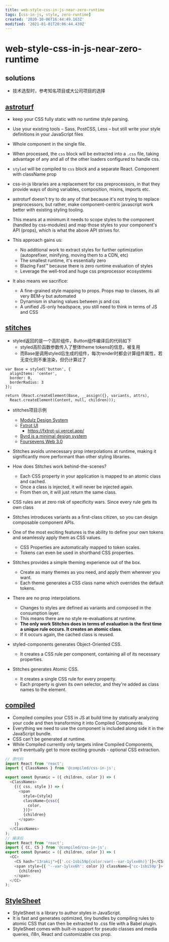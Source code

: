 ```yaml
---
title: web-style-css-in-js-near-zero-runtime
tags: [css-in-js, style, zero-runtime]
created: '2020-10-06T16:44:49.163Z'
modified: '2021-01-01T20:06:44.439Z'
---
```


# web-style-css-in-js-near-zero-runtime

## solutions

- 技术选型时，参考知名项目或大公司项目的选择

## [astroturf](https://github.com/4Catalyzer/astroturf)

- keep your CSS fully static with no runtime style parsing.
- Use your existing tools – Sass, PostCSS, Less – but still write your style definitions in your JavaScript files
- Whole component in the single file.

- When processed, the `css` block will be extracted into a `.css` file, taking advantage of any and all of the other loaders configured to handle css.
- `styled` will be compiled to `css` block and a separate React. Component with className prop
- css-in-js libraries are a replacement for css preprocessors, in that they provide ways of doing variables, composition, mixins, imports etc. 
- astroturf doesn't try to do any of that because it's not trying to replace preprocessors, but rather, make component-centric javascript work better with existing styling tooling. 
- This means at a minimum it needs to scope styles to the component (handled by css-modules) and map those styles to your component's API (props), which is what the above API strives for. 
- This approach gains us:
  - No additional work to extract styles for further optimization (autoprefixer, minifying, moving them to a CDN, etc)
  - The smallest runtime, it's essentially zero
  - Blazing Fast™ because there is zero runtime evaluation of styles
  - Leverage the well-trod and huge css preprocessor ecosystems
- It also means we sacrifice:
  - A fine-grained style mapping to props. Props map to classes, its all very BEM-y but automated
  - Dynamism in sharing values between js and css
  - A unified JS-only headspace, you still need to think in terms of JS and CSS

## [stitches](https://stitches.dev/docs/introduction)

- styled返回的是一个高阶组件，Button组件编译后的代码如下
  - styled高阶函数参数传入了整体theme tokens的信息，被复用
  - 而Base是调用styled后生成的组件，每次render时都会计算组件属性，若无变化则不重渲染，但仍计算过了

``` JS
var Base = styled('button', {
  alignItems: 'center',
  border: 0,
  borderRadius: 3
});

return (React.createElement(Base, __assign({}, variants, attrs),
  React.createElement(Content, null, children)));
```

- stitches项目示例
  - [Modulz Design System](https://github.com/modulz/design-system)
  - [Fxtrot UI](https://github.com/LexSwed/fxtrot-ui)
    - https://fxtrot-ui.vercel.app/
  - [Byrd is a minimal design system](https://github.com/peduarte/byrd)
  - [Foursevens Web 3.0](https://github.com/Foursevens/f7-web)

- Stitches avoids unnecessary prop interpolations at runtime, making it significantly more performant than other styling libraries. 
- How does Stitches work behind-the-scenes?
  - Each CSS property in your application is mapped to an atomic class and cached. 
  - Once a class is injected, it will never be injected again. 
  - From then on, it will just return the same class.
- CSS rules are at zero risk of specificity wars. Since every rule gets its own class

- Stitches introduces variants as a first-class citizen, so you can design composable component APIs.
- One of the most exciting features is the ability to define your own tokens and seamlessly apply them as CSS values. 
  - CSS Properties are automatically mapped to token scales. 
  - Tokens can even be used in shorthand CSS properties.
- Stitches provides a simple theming experience out of the box. 
  - Create as many themes as you need, and apply them wherever you want. 
  - Each theme generates a CSS class name which overrides the default tokens.

- There are no prop interpolations. 
  - Changes to styles are defined as variants and composed in the consumption layer. 
  - This means there are no style re-evaluations at runtime.
  - **The only work Stitches does in terms of evaluation is the first time a unique rule occurs. It creates an atomic class**. 
  - If it occurs again, the cached class is reused.
- styled-components generates Object-Oriented CSS. 
  - It creates a CSS rule per component, containing all of its necessary properties.
- Stitches generates Atomic CSS. 
  - It creates a single CSS rule for every property. 
  - Each property is given its own selector, and they're added as class names to the element.

## [compiled](https://compiledcssinjs.com/docs/how-it-works)

- Compiled compiles your CSS in JS at build time by statically analyzing your code and then transforming it into Compiled Components. 
- Everything we need to use the component is included along side it in the JavaScript bundle.
- CSS can't be generated at runtime.
- While Compiled currently only targets inline Compiled Components, we'll eventually get to more exciting grounds - optional CSS extraction. 

``` typescript
// 源代码
import React from 'react';
import { ClassNames } from '@compiled/css-in-js';

export const Dynamic = ({ children, color }) => (
  <ClassNames>
    {({ css, style }) => (
      <span
        style={style}
        className={css({
          color,
        })}>
        {children}
      </span>
    )}
  </ClassNames>
);
// 编译后
import React from 'react';
import { CC, CS } from '@compiled/css-in-js';
export const Dynamic = ({ children, color }) => (
  <CC>
    <CS hash="13rakij">{['.cc-1sbi59p{color:var(--var-1ylxx6h)}']}</CS>
    <span style={{ '--var-1ylxx6h': color }} className={'cc-1sbi59p'}>
      {children}
    </span>
  </CC>
);
```

## [StyleSheet](https://github.com/giuseppeg/style-sheet)

- StyleSheet is a library to author styles in JavaScript.
- It is fast and generates optimized, tiny bundles by compiling rules to atomic CSS that can then be extracted to .css file with a Babel plugin.
- StyleSheet comes with built-in support for pseudo classes and media queries, i18n, React and customizable css prop.
